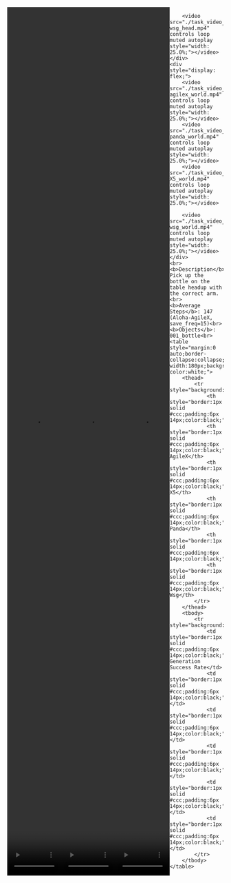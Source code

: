 <!DOCTYPE html>
<html lang="en">
<body>
    <div style="display: flex;">
        <video src="./task_video_clean/adjust_bottle/aloha-agilex_head.mp4" controls loop muted autoplay style="width: 25.0%;"></video>
        <video src="./task_video_clean/adjust_bottle/franka-panda_head.mp4" controls loop muted autoplay style="width: 25.0%;"></video>
        <video src="./task_video_clean/adjust_bottle/ARX-X5_head.mp4" controls loop muted autoplay style="width: 25.0%;"></video>
        
        <video src="./task_video_clean/adjust_bottle/ur5-wsg_head.mp4" controls loop muted autoplay style="width: 25.0%;"></video>
    </div>
    <div style="display: flex;">
        <video src="./task_video_clean/adjust_bottle/aloha-agilex_world.mp4" controls loop muted autoplay style="width: 25.0%;"></video>
        <video src="./task_video_clean/adjust_bottle/franka-panda_world.mp4" controls loop muted autoplay style="width: 25.0%;"></video>
        <video src="./task_video_clean/adjust_bottle/ARX-X5_world.mp4" controls loop muted autoplay style="width: 25.0%;"></video>
        
        <video src="./task_video_clean/adjust_bottle/ur5-wsg_world.mp4" controls loop muted autoplay style="width: 25.0%;"></video>
    </div>
    <br><b>Description</b>: Pick up the bottle on the table headup with the correct arm.<br>
    <b>Average Steps</b>: 147 (Aloha-AgileX, save_freq=15)<br>
    <b>Objects</b>: 001_bottle<br>
    <table style="margin:0 auto;border-collapse:collapse;width:auto;min-width:180px;background-color:white;">
        <thead>
            <tr style="background:#f0f0f0;">
                <th style="border:1px solid #ccc;padding:6px 14px;color:black;">Embodiments</th>
                <th style="border:1px solid #ccc;padding:6px 14px;color:black;">Aloha-AgileX</th>
                <th style="border:1px solid #ccc;padding:6px 14px;color:black;">ARX-X5</th>
                <th style="border:1px solid #ccc;padding:6px 14px;color:black;">Franka-Panda</th>
                <th style="border:1px solid #ccc;padding:6px 14px;color:black;">Piper</th>
                <th style="border:1px solid #ccc;padding:6px 14px;color:black;">UR5-Wsg</th>
            </tr>
        </thead>
        <tbody>
            <tr style="background:white;">
                <td style="border:1px solid #ccc;padding:6px 14px;color:black;">Data Generation Success Rate</td>
                <td style="border:1px solid #ccc;padding:6px 14px;color:black;">93%</td>
                <td style="border:1px solid #ccc;padding:6px 14px;color:black;">94%</td>
                <td style="border:1px solid #ccc;padding:6px 14px;color:black;">34%</td>
                <td style="border:1px solid #ccc;padding:6px 14px;color:black;">0%</td>
                <td style="border:1px solid #ccc;padding:6px 14px;color:black;">12%</td>
            </tr>
        </tbody>
    </table>
</body>
</html>
